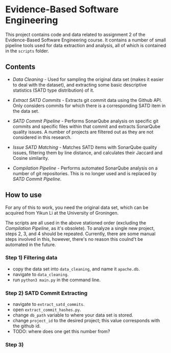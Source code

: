 # Evidence-Based Software Engineering

This project contains code and data related to assignment 2 of the Evidence-Based Software Engineering course. 
It contains a number of small pipeline tools used for data extraction and analysis, all of which is contained in the ``scripts`` folder.

## Contents 
- *Data Cleaning -* 
Used for sampling the original data set (makes it easier to deal with the dataset), and extracting some basic descriptive statistics (SATD type distribution) of it.

- *Extract SATD Commits -* 
Extracts git commit data using the Github API.
Only considers commits for which there is a corresponding SATD item in the data set.

- *SATD Commit Pipeline -* 
Performs SonarQube analysis on specific git commits and specific files within that commit and extracts SonarQube quality issues.
A number of projects are filtered out as they are not considered in this research.

- *Issue SATD Matching -* 
Matches SATD items with SonarQube quality issues, filtering them by line distance, and calculates their Jaccard and Cosine similarity. 

- *Compilation Pipeline -* 
Performs automated SonarQube analysis on a number of git repositories. 
This is no longer used and is replaced by *SATD Commit Pipeline*.

## How to use
For any of this to work, you need the original data set, which can be acquired from Yikun Li at the University of Groningen. 

The scripts are all used in the above stationed order (excluding the *Compilation Pipeline*, as it's obsolete).
To analyze a single new project, steps 2, 3, and 4 should be repeated.
Currently, there are some manual steps involved in this, however, there's no reason this coulnd't be automated in the future. 

### Step 1) Filtering data
- copy the data set into ``data_cleaning``, and name it ``apache.db``. 
- navigate to ``data_cleaning``.
- run ``python3 main.py`` in the command line. 

### Step 2) SATD Commit Extracting
- navigate to ``extract_satd_commits``.
- open ``extract_commit_hashes.py``.
- change ``db_path`` variable to where your data set is stored.
- change ``project_id`` to the desired project; this value corresponds with the github id.
- TODO: where does one get this number from?

### Step 3) 
